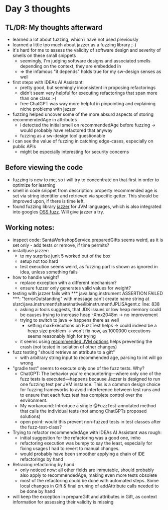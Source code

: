 # Day 3 thoughts

## TL/DR: My thoughts afterward
- learned a lot about fuzzing, which i have not used previously
- learned a little too much about jazzer as a fuzzing library ;-)
- it's hard for me to assess the validity of software design and severity of smells on these small snippets
  - seemingly, I'm judging software designs and associated smells depending on the context, they are embedded in
  - => the infamous "it depends" holds true for my sw-design senses as well
- first steps with IDEAs AI Assistant:
  - pretty good, but seemingly inconsistent in proposing refactorings
  - didn't seem very helpful for executing refactorings that span more than one class :-(
  - free ChatGPT was way more helpful in pinpointing and explaining niche problems with jazzer
- fuzzing helped uncover some of the more absurd aspects of storing recommendedAge in attributes
  - i detected the initial smell on recommendedAge before fuzzing -> would probably have refactored that anyway
  - fuzzing as a sw-design tool questionable
- i can see the value of fuzzing in catching edge-cases, especially on public APIs
  - might be especially interesting for security concerns


## Before viewing the code
- fuzzing is new to me, so i will try to concentrate on that first in order to optimize for learning
- smell in code snippet from description: property recommended age is set via string identifier and retrieved via specific getter. This should be improved upon, if there is time left.
- found fuzzing library [jazzer](https://github.com/CodeIntelligenceTesting/jazzer) for JVM languages, which is also integrated into googles [OSS fuzz](https://github.com/google/oss-fuzz). Will give jazzer a try.  

## Working notes:

- inspect code: SantaWorkshopService.preparedGifts seems weird, as it is set only - add tests or remove, if time permits?
- install/use jazzer:
  - to my surprise junit 5 worked out of the box
  - setup not too hard
  - test execution seems weird, as fuzzing part is shown as ignored in idea, unless something fails
- how to handle weight?
  - replace exception with a different mechanism?
  - ensure fuzzer only generates valid values for weight?
- testing with jazzer fails with *** java.lang.instrument ASSERTION FAILED ***: "!errorOutstanding" with message can't create name string at s\src\java.instrument\share\native\libinstrument\JPLISAgent.c line: 838
  - asking ai tools suggests, that JDK issues or low heap memory could be causes trying to increase heap -Xmx2048m -> no improvement
  - trying to switch to java -> happens there as well
    - setting maxExecutions on FuzzTest helps -> could indeed be a heap size problem -> won't fix now, as 1000000 executions seems reasonably high for trying
  - it seems using [recommended JVM options](https://github.com/CodeIntelligenceTesting/jazzer/blob/main/docs/common.md#recommended-jvm-options) helps preventing the crash (not tested in isolation of other changes) 
- fuzz testing "should retrieve an attribute to a gift"
  - with arbitrary string input to recommended age, parsing to int will go wrong
- "gradle test" seems to execute only one of the fuzz tests. Why?
  - ChatGPT: The behavior you're encountering—where only one of the fuzz tests is executed—happens because Jazzer is designed to run one fuzzing test per JVM instance. This is a common design choice for fuzzing frameworks to avoid interference between test runs and to ensure that each fuzz test has complete control over the environment.
  - My workaround: Introduce a single @FuzzTest-annotated method that calls the individual tests (not among ChatGPTs proposed solutions)
  - open point: would this prevent non-fuzzed tests in test classes after the fuzz-test-class? 
- Trying to refactor recommendedAge with IDEAs AI Assistant was rough:
  - initial suggestion for the refactoring was a good one, imho
  - refactoring execution was bumpy to say the least, especially for fixing usages I had to revert to manual changes.
  - would probably have been smoother applying a chain of IDE refactorings by hand
- Retracing refactoring by hand
  - only noticed now: all other fields are immutable, should probably also apply to recommendedAge, making even more tests obsolete
  - most of the refactoring could be done with automated steps. Some local changes in Gift & final pruning of addAttribute calls needed to be done by hand
- will keep the exception in prepareGift and attributes in Gift, as context information for assessing their validity is missing
